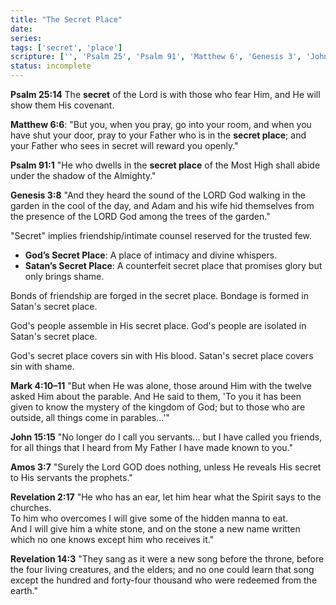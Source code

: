 ```yaml
---
title: "The Secret Place"
date: 
series: 
tags: ['secret', 'place']
scripture: ['', 'Psalm 25', 'Psalm 91', 'Matthew 6', 'Genesis 3', 'John 15', 'Amos 3', 'Revelation 2', 'Mark 4', 'Revelation 14']
status: incomplete
---
```



**Psalm 25:14**
The **secret** of the Lord is with those who fear Him, and He will show them His covenant.

**Matthew 6:6**:
"But you, when you pray, go into your room, and when you have shut your door, pray to your Father who is in the **secret place**; and your Father who sees in secret will reward you openly."

**Psalm 91:1**
"He who dwells in the **secret place** of the Most High shall abide under the shadow of the Almighty."

**Genesis 3:8**
"And they heard the sound of the LORD God walking in the garden in the cool of the day, and Adam and his wife hid themselves from the presence of the LORD God among the trees of the garden."

"Secret" implies friendship/intimate counsel reserved for the trusted few.

- **God’s Secret Place**: A place of intimacy and divine whispers.
- **Satan’s Secret Place**: A counterfeit secret place that promises glory but only brings shame.

Bonds of friendship are forged in the secret place.
Bondage is formed in Satan's secret place.

God's people assemble in His secret place.
God's people are isolated in Satan's secret place.

God's secret place covers sin with His blood.
Satan's secret place covers sin with shame.


**Mark 4:10–11**
"But when He was alone, those around Him with the twelve asked Him about the parable. And He said to them, 'To you it has been given to know the mystery of the kingdom of God; but to those who are outside, all things come in parables...'"

**John 15:15**
"No longer do I call you servants... but I have called you friends, for all things that I heard from My Father I have made known to you."

**Amos 3:7**
"Surely the Lord GOD does nothing, unless He reveals His secret to His servants the prophets."

**Revelation 2:17**
"He who has an ear, let him hear what the Spirit says to the churches.  
To him who overcomes I will give some of the hidden manna to eat.  
And I will give him a white stone, and on the stone a new name written which no one knows except him who receives it."

**Revelation 14:3**
"They sang as it were a new song before the throne, before the four living creatures, and the elders; and no one could learn that song except the hundred and forty-four thousand who were redeemed from the earth."

